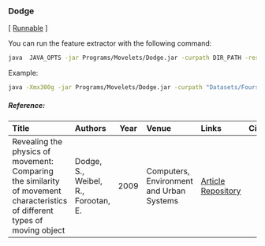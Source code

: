 ### Dodge

\[ [Runnable](/assets/method/Dodge.jar) \]

You can run the feature extractor with the following command:
```bash
java  JAVA_OPTS -jar Programs/Movelets/Dodge.jar -curpath DIR_PATH -respath RESULTS_DIR_PATH -descfile DATA_DIR_PATH/DESCRIPTOR_FILE.json -nt NUMBER_OF_THREADS
```

Example:
```bash
java -Xmx300g -jar Programs/Movelets/Dodge.jar -curpath "Datasets/Foursquare_nyc/run1" -respath "Results/Foursquare_nyc/run1/Dodge" -descfile "Datasets/DESCRIPTORS/spatialMovelets.json" -nt 8
```


##### Reference:

| Title | Authors | Year | Venue | Links | Cite |
|:------|:--------|------|:------|:------|:----:|
| Revealing the physics of movement: Comparing the similarity of movement characteristics of different types of moving object | Dodge, S., Weibel, R., Forootan, E. | 2009 | Computers, Environment and Urban Systems | [Article](http://dx.doi.org/10.1016/j.compenvurbsys.2009.07.008) [Repository](https://github.com/bigdata-ufsc/MASTERMovelets) |  |